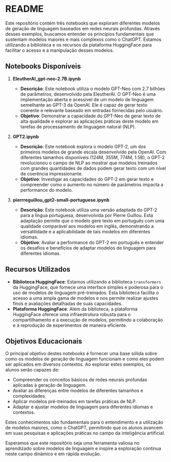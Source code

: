 
# README

Este repositório contém três notebooks que exploram diferentes modelos de geração de linguagem baseados em redes neurais profundas. Através desses exemplos, buscamos entender os princípios fundamentais que sustentam modelos maiores e mais complexos como o ChatGPT. Estamos utilizando a biblioteca e os recursos da plataforma HuggingFace para facilitar o acesso e a manipulação desses modelos.

## Notebooks Disponíveis

1. **EleutherAI_gpt-neo-2.7B.ipynb**
   - **Descrição**: Este notebook utiliza o modelo GPT-Neo com 2.7 bilhões de parâmetros, desenvolvido pela EleutherAI. O GPT-Neo é uma implementação aberta e acessível de um modelo de linguagem semelhante ao GPT-3 da OpenAI. Ele é capaz de gerar texto coerente e relevante baseado em entradas fornecidas pelo usuário.
   - **Objetivo**: Demonstrar a capacidade do GPT-Neo de gerar texto de alta qualidade e explorar as aplicações práticas deste modelo em tarefas de processamento de linguagem natural (NLP).

2. **GPT2.ipynb**
   - **Descrição**: Este notebook explora o modelo GPT-2, um dos primeiros modelos de grande escala desenvolvido pela OpenAI. Com diferentes tamanhos disponíveis (124M, 355M, 774M, 1.5B), o GPT-2 revolucionou o campo de NLP ao mostrar que modelos treinados com grandes quantidades de dados podem gerar texto com um nível de coerência impressionante.
   - **Objetivo**: Investigar as capacidades do GPT-2 em gerar texto e compreender como o aumento no número de parâmetros impacta a performance do modelo.

3. **pierrreguillou_gpt2-small-portuguese.ipynb**
   - **Descrição**: Este notebook utiliza uma versão adaptada do GPT-2 para a língua portuguesa, desenvolvida por Pierre Guillou. Esta adaptação permite que o modelo gere texto em português com uma qualidade comparável aos modelos em inglês, demonstrando a versatilidade e a aplicabilidade de tais modelos em diferentes idiomas.
   - **Objetivo**: Avaliar a performance do GPT-2 em português e entender os desafios e benefícios de adaptar modelos de linguagem para diferentes idiomas.

## Recursos Utilizados

- **Biblioteca HuggingFace**: Estamos utilizando a biblioteca `transformers` da HuggingFace, que fornece uma interface simples e poderosa para o uso de modelos de linguagem pré-treinados. Esta biblioteca facilita o acesso a uma ampla gama de modelos e nos permite realizar ajustes finos e avaliações detalhadas de suas capacidades.
- **Plataforma HuggingFace**: Além da biblioteca, a plataforma HuggingFace oferece uma infraestrutura robusta para o compartilhamento e a execução de modelos, permitindo a colaboração e a reprodução de experimentos de maneira eficiente.

## Objetivos Educacionais

O principal objetivo destes notebooks é fornecer uma base sólida sobre como os modelos de geração de linguagem funcionam e como eles podem ser aplicados em diversos contextos. Ao explorar estes exemplos, os alunos serão capazes de:
- Compreender os conceitos básicos de redes neurais profundas aplicadas à geração de linguagem.
- Avaliar as diferenças entre modelos de diferentes tamanhos e complexidades.
- Aplicar modelos pré-treinados em tarefas práticas de NLP.
- Adaptar e ajustar modelos de linguagem para diferentes idiomas e contextos.

Estes conhecimentos são fundamentais para o entendimento e a utilização de modelos maiores, como o ChatGPT, permitindo que os alunos avancem em suas pesquisas e aplicações práticas no campo da inteligência artificial.

Esperamos que este repositório seja uma ferramenta valiosa no aprendizado sobre modelos de linguagem e inspire a exploração contínua neste campo dinâmico e em rápida evolução.
